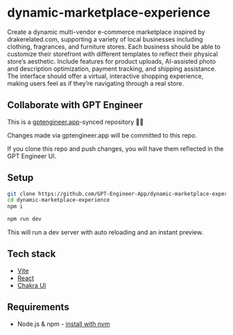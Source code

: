 # dynamic-marketplace-experience

Create a dynamic multi-vendor e-commerce marketplace inspired by drakerelated.com, supporting a variety of local businesses including clothing, fragrances, and furniture stores. Each business should be able to customize their storefront with different templates to reflect their physical store’s aesthetic. Include features for product uploads, AI-assisted photo and description optimization, payment tracking, and shipping assistance. The interface should offer a virtual, interactive shopping experience, making users feel as if they’re navigating through a real store.

## Collaborate with GPT Engineer

This is a [gptengineer.app](https://gptengineer.app)-synced repository 🌟🤖

Changes made via gptengineer.app will be committed to this repo.

If you clone this repo and push changes, you will have them reflected in the GPT Engineer UI.

## Setup

```sh
git clone https://github.com/GPT-Engineer-App/dynamic-marketplace-experience.git
cd dynamic-marketplace-experience
npm i
```

```sh
npm run dev
```

This will run a dev server with auto reloading and an instant preview.

## Tech stack

- [Vite](https://vitejs.dev/)
- [React](https://react.dev/)
- [Chakra UI](https://chakra-ui.com/)

## Requirements

- Node.js & npm - [install with nvm](https://github.com/nvm-sh/nvm#installing-and-updating)
